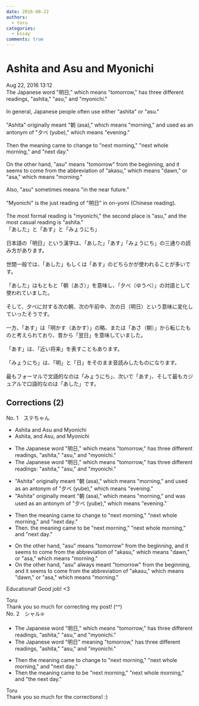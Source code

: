 ```yaml
---
date: 2016-08-22
authors:
  - toru
categories:
  - Essay
comments: true
---
```


# Ashita and Asu and Myonichi
<div class="date">Aug 22, 2016 13:12</div>
<div id="post"><div id="body_show_ori">
The Japanese word "明日," which means "tomorrow," has three different readings, "ashita," "asu," and "myonichi." <br/><br/>In general, Japanese people often use either "ashita" or "asu."<br/><br/>"Ashita" originally meant "朝 (asa)," which means "morning," and used as an antonym of "夕べ (yube)," which means "evening."<br/><br/>Then the meaning came to change to "next morning," "next whole morning," and "next day."<br/><br/>On the other hand, "asu" means "tomorrow" from the beginning, and it seems to come from the abbreviation of "akasu," which means "dawn," or "asa," which means "morning."<br/><br/>Also, "asu" sometimes means "in the near future."<br/><br/>"Myonichi" is the just reading of "明日" in on-yomi (Chinese reading).<br/><br/>The most formal reading is "myonichi," the second place is "asu," and the most casual reading is "ashita."
</div></div>

<!-- more -->

<div id="post_ja"><div id="body_show_mo">
「あした」と「あす」と「みょうにち」<br/><br/>日本語の「明日」という漢字は、「あした」「あす」「みょうにち」の三通りの読み方があります。<br/><br/>世間一般では、「あした」もしくは「あす」のどちらかが使われることが多いです。<br/><br/>「あした」はもともと「朝（あさ）」を意味し、「夕べ（ゆうべ）」の対語として使われていました。<br/><br/>そして、夕べに対する次の朝、次の午前中、次の日（明日）という意味に変化していったそうです。<br/><br/>一方、「あす」は「明かす（あかす）」の略、または「あさ（朝）」から転じたものと考えられており、昔から「翌日」を意味していました。<br/><br/>「あす」は、「近い将来」を表すこともあります。<br/><br/>「みょうにち」は、「明」と「日」をそのまま音読みしたものになります。<br/><br/>最もフォーマルで文語的なのは「みょうにち」、次いで「あす」、そして最もカジュアルで口語的なのは「あした」です。
</div></div>

## Corrections (2)
<div id="block"><div class="first_name"> No. 1　<span class="just_name">ステちゃん</span></div><div id="block2">
<ul class="correction_field">
<li class="incorrect">Ashita and Asu and Myonichi</li>
<li class="corrected correct">
Ashita, <span class="sline">and </span>Asu, and Myonichi
</li>
</ul>
<ul class="correction_field">
<li class="incorrect">The Japanese word "明日," which means "tomorrow," has three different readings, "ashita," "asu," and "myonichi." </li>
<li class="corrected correct">
The Japanese word "明日," which means "tomorrow," has three different readings<span class="f_red">:</span> "ashita," "asu," and "myonichi." 
</li>
</ul>
<ul class="correction_field">
<li class="incorrect">"Ashita" originally meant "朝 (asa)," which means "morning," and used as an antonym of "夕べ (yube)," which means "evening."</li>
<li class="corrected correct">
"Ashita" originally meant "朝 (asa)," which means "morning," and <span class="f_red">was</span> used as an antonym of "夕べ (yube)," which means "evening."
</li>
</ul>
<ul class="correction_field">
<li class="incorrect">Then the meaning came to change to "next morning," "next whole morning," and "next day."</li>
<li class="corrected correct">
Then<span class="f_red">.</span> the meaning <span class="f_blue">came to be</span> "next morning," "next whole morning," and "next day."
</li>
</ul>
<ul class="correction_field">
<li class="incorrect">On the other hand, "asu" means "tomorrow" from the beginning, and it seems to come from the abbreviation of "akasu," which means "dawn," or "asa," which means "morning."</li>
<li class="corrected correct">
On the other hand, "asu" <span class="f_red">always meant</span> "tomorrow" <span class="sline">from the beginning</span>, and it seems to come from the abbreviation of "akasu," which means "dawn," or "asa," which means "morning."
</li>
</ul>
<p class="comment_small">
 Educational!  Good job! &lt;3
</p>

</div><div class="name"><span class="just_name">Toru</span><br>
Thank you so much for correcting my post! (^^)
</div>
</div>
<div id="block"><div class="first_name"> No. 2　<span class="just_name">シャル❇️</span></div><div id="block2">
<ul class="correction_field">
<li class="incorrect">The Japanese word "明日," which means "tomorrow," has three different readings, "ashita," "asu," and "myonichi." </li>
<li class="corrected correct">
The Japanese word "明日" meaning "tomorrow," has three different readings, "ashita," "asu," and "myonichi." 
</li>
</ul>
<ul class="correction_field">
<li class="incorrect">Then the meaning came to change to "next morning," "next whole morning," and "next day."</li>
<li class="corrected correct">
Then the meaning came to be "next morning," "next whole morning," and "the next day."
</li>
</ul>
</div><div class="name"><span class="just_name">Toru</span><br>
Thank you so much for the corrections! :)
</div>
</div>
